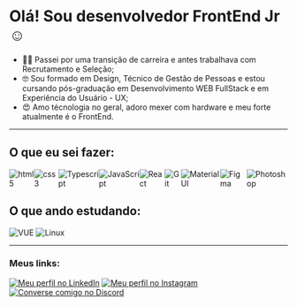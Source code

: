 # Olá! Sou desenvolvedor FrontEnd Jr ☺️

* 👨‍💻 Passei por uma transição de carreira e antes trabalhava com Recrutamento e Seleção;
* 🤓 Sou formado em Design, Técnico de Gestão de Pessoas e estou cursando pós-graduação em Desenvolvimento WEB FullStack e em Experiência do Usuário - UX;
* 😍 Amo técnologia no geral, adoro mexer com hardware e meu forte atualmente é o FrontEnd.

<hr>
  
## O que eu sei fazer:
<div style="display: flex;">
<img src="https://skillicons.dev/icons?i=html" title="html5">
<img src="https://skillicons.dev/icons?i=css" title="css 3">
<img src="https://skillicons.dev/icons?i=ts" title="Typescript">
<img src="https://skillicons.dev/icons?i=js" title="JavaScript">
<img src="https://skillicons.dev/icons?i=react" title="React">
<img src="https://skillicons.dev/icons?i=git" title="Git">
<img src="https://skillicons.dev/icons?i=materialui" title="MaterialUI">
<img src="https://skillicons.dev/icons?i=figma" title="Figma">
<img src="https://skillicons.dev/icons?i=ps" title="Photoshop">
</div>

 ## O que ando estudando:
<div style="display= flex;">
  <img src="https://skillicons.dev/icons?i=vue" title="VUE">
  <img src="https://skillicons.dev/icons?i=linux" title="Linux">
</div>
 
<hr>

### Meus links:
<div>
  <a href="https://www.linkedin.com/in/pejota-paulojunior?utm_source=share&utm_campaign=share_via&utm_content=profile&utm_medium=android_app" target="_blank"><img src="https://img.shields.io/badge/linkedin-%230077B5.svg?style=for-the-badge&logo=linkedin&logoColor=white" title="Meu perfil no LinkedIn"></a>
  <a href="https://www.instagram.com/pj_chronic?igsh=YXJnN25nOTNzcjBn" target="_blank"><img src="https://img.shields.io/badge/-Instagram-%23E4405F?style=for-the-badge&logo=instagram&logoColor=white" title="Meu perfil no Instagram"></a>
  <a href="https://discord.gg/MMNX9kn29r"target="_blank"><img src="https://img.shields.io/badge/Discord-%235865F2.svg?style=for-the-badge&logo=discord&logoColor=white" title="Converse comigo no Discord"></a>
</div>

<!--
**pjchronic/pjchronic** is a ✨ _special_ ✨ repository because its `README.md` (this file) appears on your GitHub profile.

Here are some ideas to get you started:

- 🔭 I’m currently working on ...
- 🌱 I’m currently learning ...
- 👯 I’m looking to collaborate on ...
- 🤔 I’m looking for help with ...
- 💬 Ask me about ...
- 📫 How to reach me: ...
- 😄 Pronouns: ...
- ⚡ Fun fact: ...
-->
